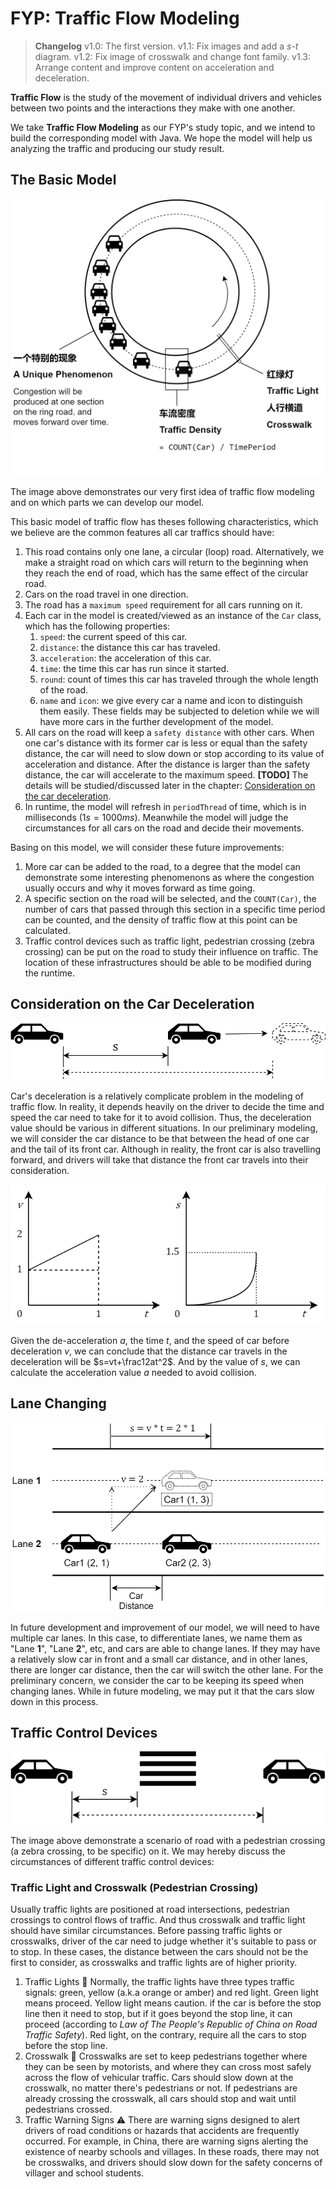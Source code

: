 # FYP: Traffic Flow Modeling

> **Changelog**
> v1.0: The first version.
> v1.1: Fix images and add a $s$*-*$t$ diagram.
> v1.2: Fix image of crosswalk and change font family.
> v1.3: Arrange content and improve content on acceleration and deceleration.

**Traffic Flow** is the study of the movement of individual drivers and vehicles between two points and the interactions they make with one another.

We take **Traffic Flow Modeling** as our FYP's study topic, and we intend to build the corresponding model with Java. We hope the model will help us analyzing the traffic and producing our study result.

## The Basic Model

![A Circular Road](./assets/001.png)

The image above demonstrates our very first idea of traffic flow modeling and on which parts we can develop our model.

This basic model of traffic flow has theses following characteristics, which we believe are the common features all car traffics should have:

1. This road contains only one lane, a circular (loop) road. Alternatively, we make a straight road on which cars will return to the beginning when they reach the end of road, which has the same effect of the circular road.
2. Cars on the road travel in one direction.
3. The road has a `maximum speed` requirement for all cars running on it.
4. Each car in the model is created/viewed as an instance of the `Car` class, which has the following properties:
    1. `speed`: the current speed of this car.
    2. `distance`: the distance this car has traveled.
    3. `acceleration`: the acceleration of this car.
    4. `time`: the time this car has run since it started.
    5. `round`: count of times this car has traveled through the whole length of the road.
    6. `name` and `icon`: we give every car a name and icon to distinguish them easily. These fields may be subjected to deletion while we will have more cars in the further development of the model.
5. All cars on the road will keep a `safety distance` with other cars. When one car's distance with its former car is less or equal than the safety distance, the car will need to slow down or stop according to its value of acceleration and distance. After the distance is larger than the safety distance, the car will accelerate to the maximum speed.
**[TODO]** The details will be studied/discussed later in the chapter: [Consideration on the car deceleration](##consideration-on-the-car-decelerate).
6. In runtime, the model will refresh in `periodThread` of time, which is in milliseconds ($1s = 1000ms$). Meanwhile the model will judge the circumstances for all cars on the road and decide their movements.

Basing on this model, we will consider these future improvements:

1. More car can be added to the road, to a degree that the model can demonstrate some interesting phenomenons as where the congestion usually occurs and why it moves forward as time going.
2. A specific section on the road will be selected, and the `COUNT(Car)`, the number of cars that passed through this section in a specific time period can be counted, and the density of traffic flow at this point can be calculated.
3. Traffic control devices such as traffic light, pedestrian crossing (zebra crossing) can be put on the road to study their influence on traffic. The location of these infrastructures should be able to be modified during the runtime.

## Consideration on the Car Deceleration

![Deceleration](./assets/004.png)

Car's deceleration is a relatively complicate problem in the modeling of traffic flow. In reality, it depends heavily on the driver to decide the time and speed the car need to take for it to avoid collision. Thus, the deceleration value should be various in different situations.
In our preliminary modeling, we will consider the car distance to be that between the head of one car and the tail of its front car. Although in reality, the front car is also travelling forward, and drivers will take that distance the front car travels into their consideration.

![Deceleration Diagram](./assets/005.png)

Given the de-acceleration $a$, the time $t$, and the speed of car before deceleration $v$, we can conclude that the distance car travels in the deceleration will be $s=vt+\frac12at^2$. And by the value of $s$, we can calculate the acceleration value $a$ needed to avoid collision.

## Lane Changing

![Lane Changing](./assets/003.png)

In future development and improvement of our model, we will need to have multiple car lanes. In this case, to differentiate lanes, we name them as "Lane **1**", "Lane **2**", etc, and cars are able to change lanes. If they may have a relatively slow car in front and a small car distance, and in other lanes, there are longer car distance, then the car will switch the other lane.
For the preliminary concern, we consider the car to be keeping its speed when changing lanes. While in future modeling, we may put it that the cars slow down in this process.

## Traffic Control Devices

![Zebra Crossing](./assets/002.png)

The image above demonstrate a scenario of road with a pedestrian crossing (a zebra crossing, to be specific) on it. We may hereby discuss the circumstances of different traffic control devices:

### Traffic Light and Crosswalk (Pedestrian Crossing)

Usually traffic lights are positioned at road intersections, pedestrian crossings to control flows of traffic. And thus crosswalk and traffic light should have similar circumstances. Before passing traffic lights or crosswalks, driver of the car need to judge whether it's suitable to pass or to stop. In these cases, the distance between the cars should not be the first to consider, as crosswalks and traffic lights are of higher priority.

1. Traffic Lights 🚥
Normally, the traffic lights have three types traffic signals: green, yellow (a.k.a orange or amber) and red light. Green light means proceed. Yellow light means caution. if the car is before the stop line then it need to stop, but if it goes beyond the stop line, it can proceed (according to *Law of The People's Republic of China on Road Traffic Safety*). Red light, on the contrary, require all the cars to stop before the stop line.
2. Crosswalk 🚸
Crosswalks are set to keep pedestrians together where they can be seen by motorists, and where they can cross most safely across the flow of vehicular traffic. Cars should slow down at the crosswalk, no matter there's pedestrians or not. If pedestrians are already crossing the crosswalk, all cars should stop and wait until pedestrians crossed.
3. Traffic Warning Signs ⚠️
There are warning signs designed to alert drivers of road conditions or hazards that accidents are frequently occurred. For example, in China, there are warning signs alerting the existence of nearby schools and villages. In these roads, there may not be crosswalks, and drivers should slow down for the safety concerns of villager and school students.
